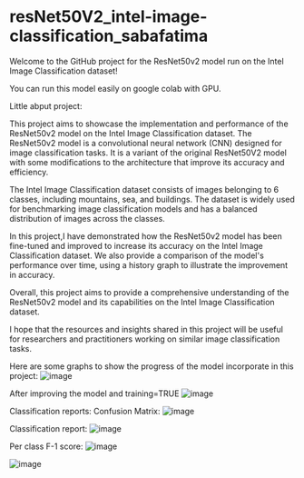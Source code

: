 # resNet50V2_intel-image-classification_sabafatima
Welcome to the GitHub project for the ResNet50v2 model run on the Intel Image Classification dataset!  

You can run this model easily on google colab with GPU. 

Little abput project:

This project aims to showcase the implementation and performance of the ResNet50v2 model on the Intel Image Classification dataset. The ResNet50v2 model is a convolutional neural network (CNN) designed for image classification tasks. It is a variant of the original ResNet50V2 model with some modifications to the architecture that improve its accuracy and efficiency.

The Intel Image Classification dataset consists of images belonging to 6 classes, including mountains, sea, and buildings. The dataset is widely used for benchmarking image classification models and has a balanced distribution of images across the classes.

In this project,I have demonstrated how the ResNet50v2 model has been fine-tuned and improved to increase its accuracy on the Intel Image Classification dataset. We also provide a comparison of the model's performance over time, using a history graph to illustrate the improvement in accuracy.

Overall, this project aims to provide a comprehensive understanding of the ResNet50v2 model and its capabilities on the Intel Image Classification dataset. 

I hope that the resources and insights shared in this project will be useful for researchers and practitioners working on similar image classification tasks.

Here are some graphs to show the progress of the model incorporate in this project:
![image](https://user-images.githubusercontent.com/66732034/208735613-b709787d-ad5f-4e64-86e9-d1b508faa13a.png)


After improving the model and training=TRUE
![image](https://user-images.githubusercontent.com/66732034/208735452-fedfc815-f624-4c32-9ff4-225713fe8652.png)

Classification reports:
Confusion Matrix:
![image](https://user-images.githubusercontent.com/66732034/208735903-b64e83c8-c29f-4bc1-996f-d82572fc2d9a.png)

Classification report:
![image](https://user-images.githubusercontent.com/66732034/208736017-43a776ad-6acf-45be-b132-57e59f5b2268.png)

Per class F-1 score:
![image](https://user-images.githubusercontent.com/66732034/208736114-d0a0c22e-b70d-4c64-a33a-e083c843cb02.png)

![image](https://user-images.githubusercontent.com/66732034/208736238-54709004-a10d-424c-84cc-5eaeae455a95.png)


